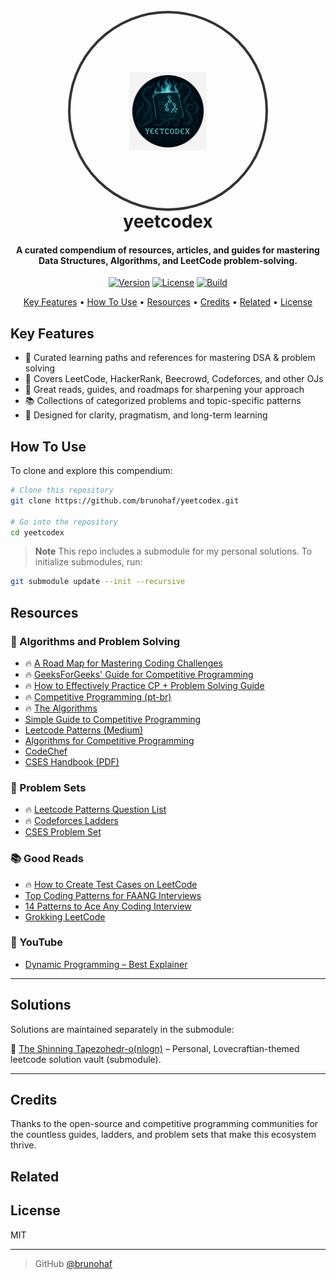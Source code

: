 <h1 align="center">
  <br>
  <div style="width:312px; height:312px; border-radius:50%; overflow:hidden; border:4px solid #333; margin: 0 auto; display:flex; align-items:center; justify-content:center;">
    <img src="./src/resources/yeetcodex.png" alt="" style="width:40%; height:40%; object-fit:cover;">
  </div>
  yeetcodex
  <br>
</h1> 

<h4 align="center">A curated compendium of resources, articles, and guides for mastering Data Structures, Algorithms, and LeetCode problem-solving.</h4>

<p align="center">
  <a href="#"><img src="https://img.shields.io/badge/version-1.0.0-blue.svg" alt="Version"></a>
  <a href="#"><img src="https://img.shields.io/github/license/brunohaf/yeetcodex" alt="License"></a>
  <a href="#"><img src="https://img.shields.io/badge/build-passing-brightgreen.svg" alt="Build"></a>
</p>

<p align="center">
  <a href="#key-features">Key Features</a> •
  <a href="#how-to-use">How To Use</a> •
  <a href="#resources">Resources</a> •
  <a href="#credits">Credits</a> •
  <a href="#related">Related</a> •
  <a href="#license">License</a>
</p>

## Key Features

* 📄 Curated learning paths and references for mastering DSA & problem solving
* 🔗 Covers LeetCode, HackerRank, Beecrowd, Codeforces, and other OJs
* 🧠 Great reads, guides, and roadmaps for sharpening your approach
* 📚 Collections of categorized problems and topic-specific patterns
* 🧰 Designed for clarity, pragmatism, and long-term learning

## How To Use

To clone and explore this compendium:

```bash
# Clone this repository
git clone https://github.com/brunohaf/yeetcodex.git

# Go into the repository
cd yeetcodex
````

> **Note**
> This repo includes a submodule for my personal solutions. To initialize submodules, run:

```bash
git submodule update --init --recursive
```

## Resources

### 🧠 Algorithms and Problem Solving

* 🔥 [A Road Map for Mastering Coding Challenges](https://whimsical.com/codeforces-candidate-master-roadmap-by-love-babbar-CiXPPD3CnwoXPr2d8Ajx1h)
* 🔥 [GeeksForGeeks' Guide for Competitive Programming](https://www.geeksforgeeks.org/competitive-programming-a-complete-guide/?ref=outind)
* 🔥 [How to Effectively Practice CP + Problem Solving Guide](https://codeforces.com/blog/entry/116371)
* 🔥 [Competitive Programming (pt-br)](https://github.com/UnBalloon/programacao-competitiva)
* 🔥 [The Algorithms](https://github.com/TheAlgorithms)
* [Simple Guide to Competitive Programming](https://codeforces.com/blog/entry/103141)
* [Leetcode Patterns (Medium)](https://medium.com/leetcode-patterns)
* [Algorithms for Competitive Programming](https://cp-algorithms.com/)
* [CodeChef](https://www.codechef.com/)
* [CSES Handbook (PDF)](https://cses.fi/book/book.pdf)

### 📌 Problem Sets

* 🔥 [Leetcode Patterns Question List](https://seanprashad.com/leetcode-patterns/)
* 🔥 [Codeforces Ladders](https://earthshakira.github.io/a2oj-clientside/server/Ladders.html)
* [CSES Problem Set](https://cses.fi/problemset/)

### 📚 Good Reads

* 🔥 [How to Create Test Cases on LeetCode](https://support.leetcode.com/hc/en-us/articles/32442719377939-How-to-create-test-cases-on-LeetCode)
* [Top Coding Patterns for FAANG Interviews](https://interviewnoodle.com/top-leetcode-patterns-for-faang-coding-interviews-bdbe8766534c)
* [14 Patterns to Ace Any Coding Interview](https://hackernoon.com/14-patterns-to-ace-any-coding-interview-question-c5bb3357f6ed)
* [Grokking LeetCode](https://interviewnoodle.com/grokking-leetcode-a-smarter-way-to-prepare-for-coding-interviews-e86d5c9fe4e1)

### 🎥 YouTube

* [Dynamic Programming – Best Explainer](https://youtu.be/oBt53YbR9Kk?si=oV5po9mpA2o4tmaG)

---

## Solutions

Solutions are maintained separately in the submodule:

🔐 [The Shinning Tapezohedr-o(nlogn)](https://github.com/brunohaf/tapezohedronlogn) – Personal, Lovecraftian-themed leetcode solution vault (submodule).


---

## Credits

Thanks to the open-source and competitive programming communities for the countless guides, ladders, and problem sets that make this ecosystem thrive.

## Related


## License

MIT

---
> GitHub [@brunohaf](https://github.com/brunohaf)
